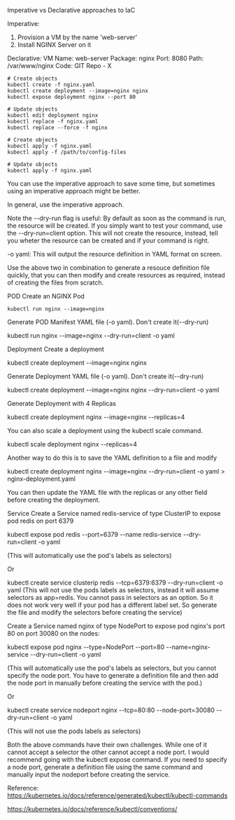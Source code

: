 
Imperative vs Declarative approaches to IaC 

Imperative:
1. Provision a VM by the name 'web-server'
2. Install NGINX Server on it 


Declarative:
VM Name: web-server
Package: nginx 
Port: 8080
Path: /var/www/nginx 
Code: GIT Repo - X 

```
# Create objects
kubectl create -f nginx.yaml
kubectl create deployment --image=nginx nginx 
kubectl expose deployment nginx --port 80

# Update objects
kubectl edit deployment nginx 
kubectl replace -f nginx.yaml 
kubectl replace --force -f nginx 
```

```
# Create objects
kubectl apply -f nginx.yaml
kubectl apply -f /path/to/config-files

# Update objects
kubectl apply -f nginx.yaml
```

You can use the imperative approach to save some time, but sometimes using an imperative approach might be better.

In general, use the imperative approach. 

Note the --dry-run flag is useful: By default as soon as the command is run, the resource will be created. If you simply want to test your command, use the --dry-run=client option. This will not create the resource, instead, tell you wheter the resource can be created and if your command is right.

-o yaml: This will output the resource definition in YAML format on screen.

Use the above two in combination to generate a resouce definition file quickly, that you can then modify and create resources as required, instead of creating the files from scratch.

POD
Create an NGINX Pod
```
kubectl run nginx --image=nginx
```

Generate POD Manifest YAML file (-o yaml). Don't create it(--dry-run)

kubectl run nginx --image=nginx --dry-run=client -o yaml



Deployment
Create a deployment

kubectl create deployment --image=nginx nginx



Generate Deployment YAML file (-o yaml). Don't create it(--dry-run)

kubectl create deployment --image=nginx nginx --dry-run=client -o yaml



Generate Deployment with 4 Replicas

kubectl create deployment nginx --image=nginx --replicas=4



You can also scale a deployment using the kubectl scale command.

kubectl scale deployment nginx --replicas=4

Another way to do this is to save the YAML definition to a file and modify

kubectl create deployment nginx --image=nginx --dry-run=client -o yaml > nginx-deployment.yaml



You can then update the YAML file with the replicas or any other field before creating the deployment.



Service
Create a Service named redis-service of type ClusterIP to expose pod redis on port 6379

kubectl expose pod redis --port=6379 --name redis-service --dry-run=client -o yaml

(This will automatically use the pod's labels as selectors)

Or

kubectl create service clusterip redis --tcp=6379:6379 --dry-run=client -o yaml (This will not use the pods labels as selectors, instead it will assume selectors as app=redis. You cannot pass in selectors as an option. So it does not work very well if your pod has a different label set. So generate the file and modify the selectors before creating the service)



Create a Service named nginx of type NodePort to expose pod nginx's port 80 on port 30080 on the nodes:

kubectl expose pod nginx --type=NodePort --port=80 --name=nginx-service --dry-run=client -o yaml

(This will automatically use the pod's labels as selectors, but you cannot specify the node port. You have to generate a definition file and then add the node port in manually before creating the service with the pod.)

Or

kubectl create service nodeport nginx --tcp=80:80 --node-port=30080 --dry-run=client -o yaml

(This will not use the pods labels as selectors)

Both the above commands have their own challenges. While one of it cannot accept a selector the other cannot accept a node port. I would recommend going with the kubectl expose command. If you need to specify a node port, generate a definition file using the same command and manually input the nodeport before creating the service.

Reference:
https://kubernetes.io/docs/reference/generated/kubectl/kubectl-commands

https://kubernetes.io/docs/reference/kubectl/conventions/
